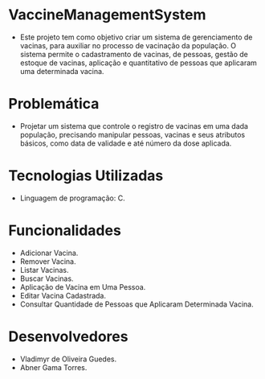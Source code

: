 # VaccineManagementSystem
- Este projeto tem como objetivo criar um sistema de gerenciamento de vacinas, para auxiliar no processo de vacinação da população. O sistema permite o cadastramento de vacinas, de pessoas, gestão de estoque de vacinas, aplicação e quantitativo de pessoas que aplicaram uma determinada vacina.

# Problemática
- Projetar um sistema que controle o registro de vacinas em uma dada população, precisando manipular pessoas, vacinas e seus atributos básicos, como data de validade e até número da dose aplicada.

# Tecnologias Utilizadas
- Linguagem de programação: C.

# Funcionalidades
- Adicionar Vacina.
- Remover Vacina.
- Listar Vacinas.
- Buscar Vacinas.
- Aplicação de Vacina em Uma Pessoa.
- Editar Vacina Cadastrada.
- Consultar Quantidade de Pessoas que Aplicaram Determinada Vacina.

# Desenvolvedores
- Vladimyr de Oliveira Guedes.
- Abner Gama Torres.

